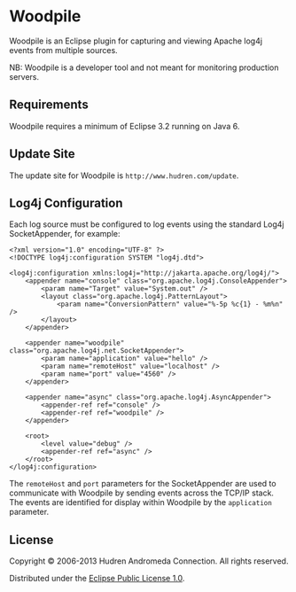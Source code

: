 # Woodpile

Woodpile is an Eclipse plugin for capturing and viewing Apache log4j events from multiple sources.

NB: Woodpile is a developer tool and not meant for monitoring production servers.

## Requirements

Woodpile requires a minimum of Eclipse 3.2 running on Java 6.

## Update Site

The update site for Woodpile is `http://www.hudren.com/update`.

## Log4j Configuration

Each log source must be configured to log events using the standard Log4j SocketAppender, for example:

<pre><code>&lt;?xml version="1.0" encoding="UTF-8" ?&gt;
&lt;!DOCTYPE log4j:configuration SYSTEM "log4j.dtd"&gt;

&lt;log4j:configuration xmlns:log4j="http://jakarta.apache.org/log4j/"&gt;
	&lt;appender name="console" class="org.apache.log4j.ConsoleAppender"&gt;
		&lt;param name="Target" value="System.out" /&gt;
		&lt;layout class="org.apache.log4j.PatternLayout"&gt;
			&lt;param name="ConversionPattern" value="%-5p %c{1} - %m%n" /&gt;
		&lt;/layout&gt;
	&lt;/appender&gt;

	&lt;appender name="woodpile" class="org.apache.log4j.net.SocketAppender"&gt;
		&lt;param name="application" value="hello" /&gt;
		&lt;param name="remoteHost" value="localhost" /&gt;
		&lt;param name="port" value="4560" /&gt;
	&lt;/appender&gt;

	&lt;appender name="async" class="org.apache.log4j.AsyncAppender"&gt;
		&lt;appender-ref ref="console" /&gt;
		&lt;appender-ref ref="woodpile" /&gt;
	&lt;/appender&gt;

	&lt;root&gt;
		&lt;level value="debug" /&gt;
		&lt;appender-ref ref="async" /&gt;
	&lt;/root&gt;
&lt;/log4j:configuration&gt;
</code></pre>


The `remoteHost` and `port` parameters for the SocketAppender are used to communicate with Woodpile by sending events across the TCP/IP stack. The events are identified for display within Woodpile by the `application` parameter.

## License

Copyright &copy; 2006-2013 Hudren Andromeda Connection. All rights reserved.

Distributed under the [Eclipse Public License 1.0](http://opensource.org/licenses/eclipse-1.0.php).
